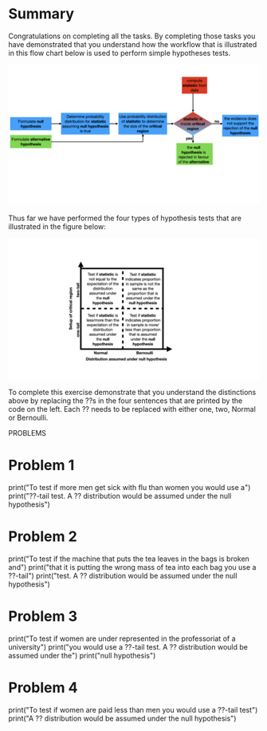 # Summary

Congratulations on completing all the tasks.  By completing those tasks you have demonstrated that you understand how the workflow that is illustrated in this flow chart below is used to perform simple hypotheses tests. 

![](hypo-testing.001.jpeg)

Thus far we have performed the four types of hypothesis tests that are illustrated in the figure below:

![](hypo-testing.002.jpeg)

To complete this exercise demonstrate that you understand the distinctions above by replacing the ??s in the four sentences that are printed by the code on the left.  Each ?? needs to be replaced with either one, two, Normal or Bernoulli. 

PROBLEMS

# Problem 1
print("To test if more men get sick with flu than women you would use a")
print("??-tail test.  A ?? distribution would be assumed under the null hypothesis")

# Problem 2
print("To test if the machine that puts the tea leaves in the bags is broken and")
print("that it is putting the wrong mass of tea into each bag you use a ??-tail")
print("test.  A ?? distribution would be assumed under the null hypothesis")

# Problem 3
print("To test if women are under represented in the professoriat of a university")
print("you would use a ??-tail test.  A ?? distribution would be assumed under the")
print("null hypothesis")

# Problem 4
print("To test if women are paid less than men you would use a ??-tail test")
print("A ?? distribution would be assumed under the null hypothesis")
